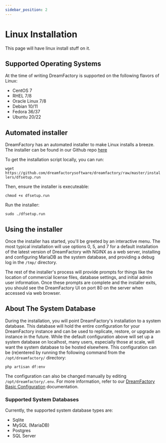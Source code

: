 ```yaml
---
sidebar_position: 2
---
```


# Linux Installation

This page will have linux install stuff on it. 

## Supported Operating Systems

At the time of writing DreamFactory is supported on the following flavors of Linux:

- CentOS 7
- RHEL 7/8
- Oracle Linux 7/8
- Debian 10/11
- Fedora 36/37
- Ubuntu 20/22



## Automated installer

DreamFactory has an automated installer to make Linux installs a breeze. The installer can be found in our Github repo [here](https://github.com/dreamfactorysoftware/dreamfactory/tree/master/installers)

To get the installation script locally, you can run:

`wget https://github.com/dreamfactorysoftware/dreamfactory/raw/master/installers/dfsetup.run`

Then, ensure the installer is executeable: 

`chmod +x dfsetup.run`

Run the installer:

`sudo ./dfsetup.run`

## Using the installer

Once the installer has started, you'll be greeted by an interactive menu. The most typical installation will use options 0, 5, and 7 for a default installation of the latest version of DreamFactory with NGINX as a web server, installing and configuring MariaDB as the system database, and providing a debug log in the `/tmp/` directory. 

The rest of the installer's process will provide prompts for things like the location of commercial license files, database settings, and initial admin user information. Once these prompts are complete and the installer exits, you should see the DreamFactory UI on port 80 on the server when accessed via web browser. 

## About The System Database

During the installation, you will point DreamFactory's installation to a system database. This database will hold the entire configuration for your DreamFactory instance and can be used to replicate, restore, or upgrade an instance in the future. While the default configuration above will set up a system database on localhost, many users, especially those at scale, will want the system database to be hosted elsewhere. This configuration can be (re)entered by running the following command from the `/opt/dreamfactory/` directory:

`php artisan df:env`

The configuration can also be changed manually by editing `/opt/dreamfactory/.env`. For more information, refer to our [DreamFactory Basic Configuration](../DreamFactory%20Configuration/configuration) documentation.

### Supported System Databases

Currently, the supported system database types are:

- Sqlite
- MySQL (MariaDB)
- Postgres
- SQL Server

